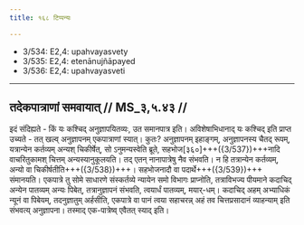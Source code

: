```yaml
---
title: १६८ टिप्पन्यः

---
```

- 3/534: E2,4: upahvayasvety
- 3/535: E2,4: etenānujñāpayed
- 3/536: E2,4: upahvayasveti

____________________________________________


## तदेकपात्राणां समवायात् // MS_३,५.४३ //

इदं संदिह्यते - किं यः कश्चिद् अनुज्ञापयितव्यः, उत समानपात्र इति। अविशेषाभिधानाद् यः कश्चिद् इति प्राप्त उच्यते - तत् खल्व् अनुज्ञापनम् एकपात्राणां स्यात्। कुतः? अनुज्ञापनम् इहाङ्गम्, अनुज्ञापनस्य चैतद् रूपम्, यत्रान्येन कर्तव्यम् अन्यश् चिकीर्षेत्, सो ऽनुमन्यस्वेति ब्रूते, सहभोज[३६०]+++({3/537})+++नादि वाचरितुकामश् चित्तम् अन्यस्यानुकूलयति। तद् एतन् नानापात्रेषु नैव संभवति। न हि तत्रान्येन कर्तव्यम्, अन्यो वा चिकीर्षतीति+++({3/538})+++। सहभोजनादौ वा पदार्थे+++({3/539})+++ संमानयति। एकपात्रे तु सोमे साधारणे संस्कर्तव्ये न्यायेन समो विभागः प्राप्नोति, तत्राविभज्य पीयमाने कदाचिद् अन्येन पातव्यम् अन्यः पिबेत्, तत्रानुज्ञापनं संभवति, त्वयार्धं पातव्यम्, मयार्-धम्। कदाचिद् अहम् अभ्याधिकं न्यूनं वा पिबेयम्, तदनुज्ञातुम् अर्हसीति, एकपात्रे वा पानं त्वया सहाचरन्न् अहं तव चित्तप्रसादानं व्याहन्याम् इति संभवत्य् अनुज्ञापना। तस्माद् एक-पात्रेष्व् एवैतत् स्याद् इति।
